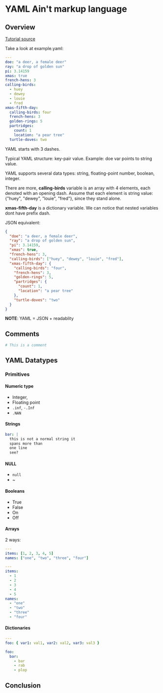 # YAML Ain't markup language

## Overview

[Tutorial source](https://rollout.io/blog/yaml-tutorial-everything-you-need-get-started/)

Take a look at example.yaml:

```yaml
---
doe: "a deer, a female deer"
ray: "a drop of golden sun"
pi: 3.14159
xmas: true
french-hens: 3
calling-birds:
  - huey
  - dewey
  - louie
  - fred
xmas-fifth-day:
  calling-birds: four
  french-hens: 3
  golden-rings: 5
  partridges:
    count: 1
    location: "a pear tree"
  turtle-doves: two
```

YAML starts with 3 dashes.

Typical YAML structure: key-pair value. Example: doe var points to string value.

YAML supports several data types: string, floating-point number, boolean, integer.

There are more, **calling-birds** variable is an array with 4 elements, each denoted with an opening dash. Assume that each element is string value: {"huey", "dewey", "louie", "fred"}, since they stand alone.

**xmas-fifth-day** is a dictionary variable. We can notice that nested variables dont have prefix dash.

JSON equivalent:

```json
{
  "doe": "a deer, a female deer",
  "ray": "a drop of golden sun",
  "pi": 3.14159,
  "xmas": true,
  "french-hens": 3,
  "calling-birds": ["huey", "dewey", "louie", "fred"],
  "xmas-fifth-day": {
    "calling-birds": "four",
    "french-hens": 3,
    "golden-rings": 5,
    "partridges": {
      "count": 1,
      "location": "a pear tree"
    },
    "turtle-doves": "two"
  }
}
```

**NOTE**: YAML = JSON + readablity

## Comments

```yaml
# This is a comment
```

## YAML Datatypes

### Primitives

#### Numeric type

- Integer,
- Floating point
- `.inf`, `-.Inf`
- `.NAN`

#### Strings

```yaml
bar: |
  this is not a normal string it
  spans more than
  one line
  see?
```

#### NULL

- `null`
- ~

#### Booleans

- True
- False
- On
- Off

#### Arrays

2 ways:

```yaml
---
items: [1, 2, 3, 4, 5]
names: ["one", "two", "three", "four"]
```

```yaml
---
items:
  - 1
  - 2
  - 3
  - 4
  - 5
names:
  - "one"
  - "two"
  - "three"
  - "four"
```

#### Dictionaries

```yaml
---
foo: { var1: val1, var2: val2, var3: val3 }
```

```yaml
foo:
  bar:
    - bar
    - rab
    - plop
```

## Conclusion
